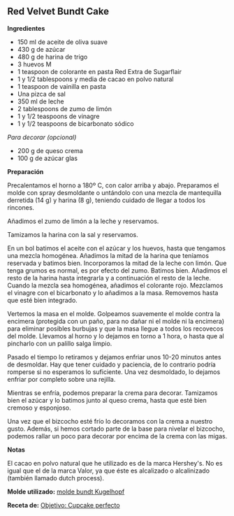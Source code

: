 ## Red Velvet Bundt Cake

**Ingredientes**

- 150 ml de aceite de oliva suave
- 430 g de azúcar
- 480 g de harina de trigo
- 3 huevos M
- 1 teaspoon de colorante en pasta Red Extra de Sugarflair
- 1 y 1/2 tablespoons y media de cacao en polvo natural
- 1 teaspoon de vainilla en pasta
- Una pizca de sal
- 350 ml de leche
- 2 tablespoons de zumo de limón
- 1 y 1/2 teaspoons de vinagre
- 1 y 1/2 teaspoons de bicarbonato sódico

*Para decorar (opcional)*

- 200 g de queso crema
- 100 g de azúcar glas

**Preparación**

Precalentamos el horno a 180º C, con calor arriba y abajo. Preparamos el molde con spray desmoldante o untándolo con una mezcla de mantequilla derretida (14 g) y harina (8 g), teniendo cuidado de llegar a todos los rincones.

Añadimos el zumo de limón a la leche y reservamos.

Tamizamos la harina con la sal y reservamos.

En un bol batimos el aceite con el azúcar y los huevos, hasta que tengamos una mezcla homogénea. Añadimos la mitad de la harina que teníamos reservada y batimos bien. Incorporamos la mitad de la leche con limón. Que tenga grumos es normal, es por efecto del zumo. Batimos bien. Añadimos el resto de la harina hasta integrarla y a continuación el resto de la leche. Cuando la mezcla sea homogénea, añadimos el colorante rojo. Mezclamos el vinagre con el bicarbonato y lo añadimos a la masa. Removemos hasta que esté bien integrado.

Vertemos la masa en el molde. Golpeamos suavemente el molde contra la encimera (protegida con un paño, para no dañar ni el molde ni la encimera) para eliminar posibles burbujas y que la masa llegue a todos los recovecos del molde. Llevamos al horno y lo dejamos en torno a 1 hora, o hasta que al pincharlo con un palillo salga limpio.

Pasado el tiempo lo retiramos y dejamos enfriar unos 10-20 minutos antes de desmoldar. Hay que tener cuidado y paciencia, de lo contrario podría romperse si no esperamos lo suficiente. Una vez desmoldado, lo dejamos enfriar por completo sobre una rejilla.

Mientras se enfría, podemos preparar la crema para decorar. Tamizamos bien el azúcar y lo batimos junto al queso crema, hasta que esté bien cremoso y esponjoso.

Una vez que el bizcocho esté frío lo decoramos con la crema a nuestro gusto. Además, si hemos cortado parte de la base para nivelar el bizcocho, podemos rallar un poco para decorar por encima de la crema con las migas.

**Notas**

El cacao en polvo natural que he utilizado es de la marca Hershey's. No es igual que el de la marca Valor, ya que éste es alcalizado o alcalinizado (también llamado dutch process).

**Molde utilizado:** [molde bundt Kugelhopf](../../moldes-y-utensilios.md)

**Receta de:** [Objetivo: Cupcake perfecto](http://www.objetivocupcake.com/2015/06/bundt-cake-de-red-velvet-en-memoria-de.html)